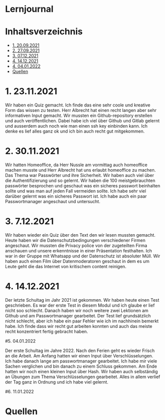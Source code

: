 # Lernjournal  <!-- omit in toc -->

# Inhaltsverzeichnis  <!-- omit in toc -->
- [1. 20.09.2021](#1-23112021)
- [2. 27.09.2021](#2-30112021)
- [3. 07.12.2021](#3-07122021)
- [4. 14.12.2021](#4-14122021)
- [4. 04.01.2022](#5-04012022)
- [Quellen](#quellen)

# 1. 23.11.2021

Wir haben ein Quiz gemacht. Ich finde das eine sehr coole und kreative Form das wissen zu testen. Herr Albrecht hat einen recht langen aber sehr informativen Input gemacht. Wir mussten ein Github-repository erstellen und auch veröffentlichen. Dabei habe ich viel über Github und Gitlab gelernt und ausserdem auch noch wie man einen ssh key einbinden kann. Ich denke es lief alles ganz ok und ich bin auch recht gut mitgekommen.

# 2. 30.11.2021

Wir hatten Homeoffice, da Herr Nussle am vormittag auch homeoffice machen musste und Herr Albrecht hat uns erlaubt homeoffice zu machen. Das Thema war Passwörter und ihre Sicherheit. Wir haben auch viel über die Authentifizierung und so gelernt. Wir haben die 100 meistgebrauchten passwörter besprochen und geschaut was ein sicheres passwort beinhalten sollte und was man auf jeden Fall vermeiden sollte. Ich habe sehr viel darüber gelernt was ein sicheres Passwort ist. Ich habe auch ein paar Passwortmanager angeschaut und untersucht.

# 3. 7.12.2021

Wir haben wieder ein Quiz über den Text den wir lesen mussten gemacht. Heute haben wir die Datenschutzbedingungen verschiedener Firmen angeschaut. Wir mussten die Privacy police von der zugeteilten Firma anschauen und unsere erkenntnisse in einer Präsentation festhalten. Ich war in der Gruppe mit Whatsapp und der Datenschutz ist absoluter Müll. Wir haben auch einen Film über Datenmoderatoren geschaut in dem es um Leute geht die das Internet von kritischem content reinigen.

# 4. 14.12.2021

Der letzte Schultag im Jahr 2021 ist gekommen. Wir haben heute einen Test geschrieben. Es war der erste Test in diesem Modul und ich glaube er lief nicht soo schlecht. Danach haben wir noch weitere zwei Lektionen am Github und am Passwortmanager gearbeitet. Der Test lief grundsätzlich nicht schlecht, aber ich habe ein paar Fehler wie ich im nachhinein bemerkt habe. Ich finde dass wir recht gut arbeiten konnten und auch das meiste recht konzentriert fertig gebracht haben.

#5. 04.01.2022

Der erste Schultag im Jahre 2022. Nach den Ferien geht es wieder Frisch an die Arbeit. Am Anfang hatten wir einen Input über Verschlüsselungen. Ich habe danach lange am passwortmanager gearbeitet. Ich habe mir viele Sachen verglichen und bin danach zu einem Schluss gekommen. Am Ende hatten wir noch einen kleinen Input über Hash. Wir haben auch selbständig an Übungen zum Thema Verschlüsselungen gearbeitet. Alles in allem verlief der Tag ganz in Ordnung und ich habe viel gelernt.

#6. 11.01.2022



# Quellen
